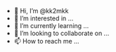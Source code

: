 - 👋 Hi, I’m @kk2mkk
- 👀 I’m interested in ...
- 🌱 I’m currently learning ...
- 💞️ I’m looking to collaborate on ...
- 📫 How to reach me ...

<!---
kk2mkk/kk2mkk is a ✨ special ✨ repository because its `README.md` (this file) appears on your GitHub profile.
You can click the Preview link to take a look at your changes.
--->
